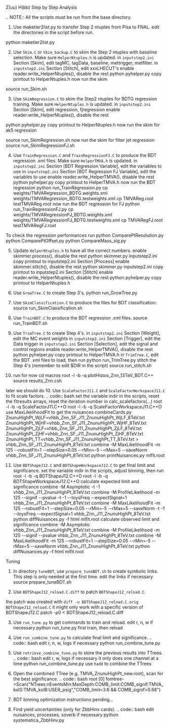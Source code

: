 
Z(υυ) H(bb) Step by Step
Analysis

.. NOTE::
All the scripts must be run from the base directory.
1. Use maketier2list.py to transfer Step 2 ntuples from Pisa to FNAL.
 edit the directories in the script before run.

python maketier2list.py

2. Use `Skim.C` or `Skim_backup.C` to skim the Step 2 ntuples with baseline selection. Make sure `HelperNtuples.h` is updated.
 in `inputstep2.ini` Section [Skim], edit tagMC, tagData, baseline, mettrigger, metfilter.
 in `inputstep2.ini` Section [Stitch], edit xxxLHECUT's
 enable reader.write_HelperNtuples(), disable the rest
python pyhelper.py
 copy printout to HelperNtuples.h
 now run the skim

source run_Skim.sh

3. Use `SkimRegression.C` to skim the Step2 ntuples for BDTG regression training. Make sure `HelperNtuples.h` is updated.
 in `inputstep2.ini` Section [Skim], edit regression, fjregression
 enable reader.write_HelperNtuples(), disable the rest

python pyhelper.py
 copy printout to HelperNtuples.h
 now run the skim for ak5 regression

source run_SkimRegression.sh
 now run the skim for filter jet regression
source run_SkimRegressionFJ.sh

4. Use `TrainRegression.C` and `TrainRegressionFJ.C` to produce the BDT regression .xml files. Make sure `HelperTMVA.h` is updated.
 in `inputstep2.ini` Section [BDT Regression Variable], edit the variables to use
 in `inputstep2.ini` Section [BDT Regression FJ Variable], edit the variables to use
 enable reader.write_HelperTMVA(), disable the rest
python pyhelper.py
copy printout to HelperTMVA.h
 now run the BDT regression
python run_TrainRegression.py
cp weights/TMVARegression_BDTG.weights.xml weights/TMVARegression_BDTG.testweights.xml
cp TMVAReg.root testTMVAReg.root
 now run the BDT regression for FJ
python run_TrainRegressionFJ.py
cp weights/TMVARegressionFJ_BDTG.weights.xml weights/TMVARegressionFJ_BDTG.testweights.xml
cp TMVARegFJ.root testTMVARegFJ.root

To check the regression performances run
python ComparePtResolution.py
python ComparePtOffset.py
python CompareMass_sig.py

5. Update `HelperNtuples.h` to have all the correct numbers.
enable skimmer.process(), disable the rest
python skimmer.py inputstep2.ini
 copy printout to inputstep2.ini Section [Process]
 enable skimmer.stitch(), disable the rest
python skimmer.py inputstep2.ini
 copy printout to inputstep2.ini Section [Stitch]
 enable reader.write_HelperNtuples(), disable the rest
python pyhelper.py
 copy printout to HelperNtuples.h

6. Use `GrowTree.C` to create Step 3's.
python run_GrowTree.py

7. Use `SkimClassification.C` to produce the files for BDT classification.
source run_SkimClassification.sh

8. Use `TrainBDT.C` to produce the BDT regression .xml files.
source run_TrainBDT.sh

9. Use `TrimTree.C` to create Step 4's.
 in `inputstep2.ini` Section [Weight], edit the MC event weights
 in `inputstep2.ini` Section [Trigger], edit the Data trigger
 in `inputstep2.ini` Section [Selection], edit the signal and control regions
 enable reader.write_HelperTMVA(), disable the rest
python pyhelper.py
 copy printout to HelperTMVA.h
 in `TrimTree.C`, edit the BDT .xml files to load, then run
python run_TrimTree.py
 stitch the Step 4's (remember to edit $DIR in the script)
source run_stitch.sh

10. run for now
cd macros
root -l -b -q plotHistos_Znn_13TeV_BDT.C++
source results_Znn.csh


later we should do
10. Use `ScaleFactorJ11.C` and `ScaleFactorWorkspaceJ11.C` to fit scale factors.
.. code:: bash
 set the variable indir in the scripts, reset the fitresults arrays, reset the iteration number in calc_scalefactors(...)
root -l -b -q ScaleFactorJ11.C++O
root -l -b -q ScaleFactorWorkspaceJ11.C++O
 use MaxLikelihoodFit to get the nuisances
combineCards.py ZnunuHighPt_WjLF=vhbb_Znn_SF_J11_ZnunuHighPt_WjLF_8TeV.txt ZnunuHighPt_WjHF=vhbb_Znn_SF_J11_ZnunuHighPt_WjHF_8TeV.txt ZnunuHighPt_ZjLF=vhbb_Znn_SF_J11_ZnunuHighPt_ZjLF_8TeV.txt ZnunuHighPt_ZjHF=vhbb_Znn_SF_J11_ZnunuHighPt_ZjHF_8TeV.txt ZnunuHighPt_TT=vhbb_Znn_SF_J11_ZnunuHighPt_TT_8TeV.txt > vhbb_Znn_SF_J11_ZnunuHighPt_8TeV.txt
combine -M MaxLikelihoodFit -m 125 --robustFit=1 --stepSize=0.05 --rMin=-5 --rMax=5 --saveNorm vhbb_Znn_SF_J11_ZnunuHighPt_8TeV.txt
python printNuisances.py mlfit.root

11. Use `BDTShapeJ12.C` and `BDTShapeWorkspaceJ12.C` to get final limit and significance.
 set the variable indir in the scripts, adjust binning, then run
root -l -b -q BDTShapeJ12.C++O
root -l -b -q BDTShapeWorkspaceJ12.C++O
 calculate expected limit and significance
combine -M Asymptotic -t -1 vhbb_Znn_J11_ZnunuHighPt_8TeV.txt
combine -M ProfileLikelihood -m 125 --signif --pvalue -t -1 --toysFreq --expectSignal=1 vhbb_Znn_J11_ZnunuHighPt_8TeV.txt
combine -M MaxLikelihoodFit -m 125 --robustFit=1 --stepSize=0.05 --rMin=-5 --rMax=5 --saveNorm -t -1 --toysFreq --expectSignal=1 vhbb_Znn_J11_ZnunuHighPt_8TeV.txt
python diffNuisances.py -f html mlfit.root
 calculate observed limit and significance
combine -M Asymptotic vhbb_Znn_J11_ZnunuHighPt_8TeV.txt
combine -M ProfileLikelihood -m 125 --signif --pvalue vhbb_Znn_J11_ZnunuHighPt_8TeV.txt
combine -M MaxLikelihoodFit -m 125 --robustFit=1 --stepSize=0.05 --rMin=-5 --rMax=5 --saveNorm vhbb_Znn_J11_ZnunuHighPt_8TeV.txt
python diffNuisances.py -f html mlfit.root

Tuning

1. In directory `tuneBDT`, use `prepare_tuneBDT.sh` to create symbolic links. This step is only needed at the first time.
 edit the links if necessary
source prepare_tuneBDT.sh

2. Use `BDTShapeJ12_reload.C.diff` to patch `BDTShapeJ12_reload.C`.

 the patch was created with `diff -u BDTShapeJ12_reload.C.orig BDTShapeJ12_reload.C`
 it might only work with a specific version of BDTShapeJ12.C
patch -p0 < BDTShapeJ12_reload.C.diff

3. Use `run_tune.py` to get commands to train and reload.
 edit r, n, w if necessary
python run_tune.py
 first train, then reload

4. Use `run_combine_tune.py` to calculate final limit and significance.
.. code:: bash
 edit r, n, w, logs if necessary
python run_combine_tune.py

5. Use `retrieve_combine_tune.py` to store the previous results into TTrees.
.. code:: bash
 edit r, w, logs if necessary
 it only does one channel at a time
python run_combine_tune.py
 use `hadd` to combine the TTrees

6. Open the combined TTree (e.g. TMVA_ZnunuHighPt_new.root), scan for the best significance.
.. code:: bash
root [0] fomtree->Scan("NTrees:nEventsMin:MaxDepth:COMB_limit:COMB_signif:TMVA_kolS:TMVA_kolB:USER_psig","COMB_limit<3.6 && COMB_signif>0.68")
98. BDT binning optimization instructions pending...
99. Find yield uncertainties (only for ZbbHinv cards).
.. code:: bash
 edit nuisances, processes, soverb if necessary
python systematica_ZbbHinv.py


